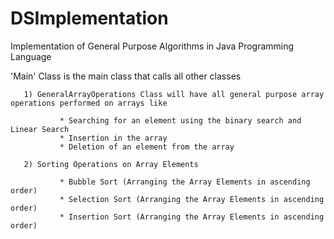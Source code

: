 DSImplementation
===============

Implementation of General Purpose Algorithms in Java Programming Language

'Main' Class is the main class that calls all other classes 

       1) GeneralArrayOperations Class will have all general purpose array operations performed on arrays like 
            
               * Searching for an element using the binary search and Linear Search 
               * Insertion in the array
               * Deletion of an element from the array
            
       2) Sorting Operations on Array Elements
       
               * Bubble Sort (Arranging the Array Elements in ascending order)
               * Selection Sort (Arranging the Array Elements in ascending order)
               * Insertion Sort (Arranging the Array Elements in ascending order)
               
               
       
       